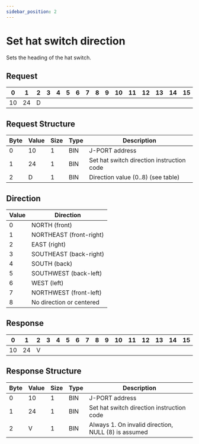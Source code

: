 ```yaml
---
sidebar_position: 2
---
```


# Set hat switch direction

Sets the heading of the hat switch.

## Request

| 0  | 1  | 2  | 3  | 4  | 5  | 6  | 7  | 8  | 9  | 10 | 11 | 12 | 13 | 14 | 15 | 16 | 17 | 18 | 19 | 20 | 21 | 22 | 23 | 24 | 25 | 26 | 27 | 28 | 29 | 30 | 31 |
|----|----|----|----|----|----|----|----|----|----|----|----|----|----|----|----|----|----|----|----|----|----|----|----|----|----|----|----|----|----|----|----|
| 10 | 24 |  D  |  |    |    |    |    |    |    |    |    |    |    |    |    |    |    |    |    |    |    |    |    |    |    |    |    |    |    |    |  |

## Request Structure

| Byte | Value | Size | Type | Description                |
|------|-------|------|------|----------------------------|
| 0    | 10    | 1    | BIN  | J-PORT address            |
| 1    | 24    | 1    | BIN  | Set hat switch direction instruction code |
| 2    | D     | 1    | BIN  | Direction value (0..8)  (see table)|

## Direction

| Value | Direction                 |
|------|--------------------------|
| 0    | NORTH (front)             |
| 1    | NORTHEAST (front-right)           |
| 2    | EAST (right)    |
| 3    | SOUTHEAST (back-right)  |
| 4    | SOUTH (back)  |
| 5    | SOUTHWEST (back-left)|
| 6    | WEST (left)  |
| 7    | NORTHWEST (front-left) |
| 8    | No direction or centered  |

## Response

| 0  | 1  | 2  | 3  | 4  | 5  | 6  | 7  | 8  | 9  | 10 | 11 | 12 | 13 | 14 | 15 | 16 | 17 | 18 | 19 | 20 | 21 | 22 | 23 | 24 | 25 | 26 | 27 | 28 | 29 | 30 | 31 |
|----|----|----|----|----|----|----|----|----|----|----|----|----|----|----|----|----|----|----|----|----|----|----|----|----|----|----|----|----|----|----|----|
| 10 | 24 |  V  |  |    |    |    |    |   |     |    |    |    |    |    |    |    |    |    |    |    |    |    |    |    |    |    |    |    |    |    |  |

## Response Structure

| Byte | Value | Size | Type | Description                               |
|------|-------|------|------|-------------------------------------------|
| 0    | 10    | 1    | BIN  | J-PORT address                           |
| 1    | 24    | 1    | BIN  |Set hat switch direction instruction code              |
| 2    | V     | 1    | BIN  |Always 1. On invalid direction, NULL (8) is assumed  |

